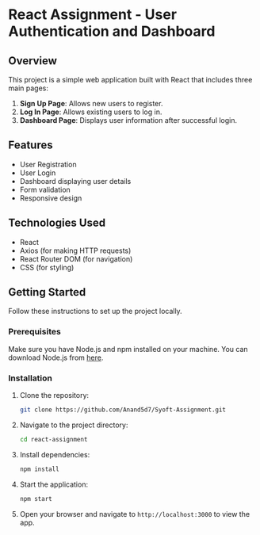 # React Assignment - User Authentication and Dashboard

## Overview

This project is a simple web application built with React that includes three main pages:

1. **Sign Up Page**: Allows new users to register.
2. **Log In Page**: Allows existing users to log in.
3. **Dashboard Page**: Displays user information after successful login.

## Features

- User Registration
- User Login
- Dashboard displaying user details
- Form validation
- Responsive design

## Technologies Used

- React
- Axios (for making HTTP requests)
- React Router DOM (for navigation)
- CSS (for styling)

## Getting Started

Follow these instructions to set up the project locally.

### Prerequisites

Make sure you have Node.js and npm installed on your machine. You can download Node.js from [here](https://nodejs.org/).

### Installation

1. Clone the repository:

    ```bash
    git clone https://github.com/Anand5d7/Syoft-Assignment.git
    ```

2. Navigate to the project directory:

    ```bash
    cd react-assignment
    ```

3. Install dependencies:

    ```bash
    npm install
    ```

4. Start the application:

    ```bash
    npm start
    ```

5. Open your browser and navigate to `http://localhost:3000` to view the app.


